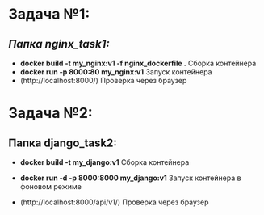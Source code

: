# Задача №1:
## *Папка nginx_task1:*
*  **docker build -t my_nginx:v1 -f nginx_dockerfile .**   Сборка контейнера
* **docker run -p 8000:80 my_nginx:v1**  Запуск контейнера
* (http://localhost:8000/) Проверка через браузер

# Задача №2:
## Папка django_task2:
* **docker build -t my_django:v1** Сборка контейнера

* **docker run -d -p 8000:8000 my_django:v1** Запуск контейнера в фоновом режиме

* (http://localhost:8000/api/v1/) Проверка через браузер